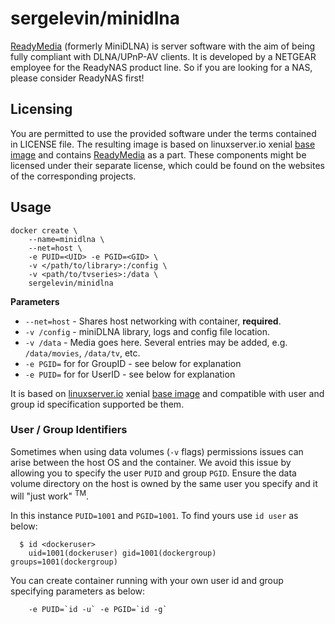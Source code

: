 # sergelevin/minidlna

[ReadyMedia](http://minidlna.sourceforge.net/) (formerly MiniDLNA) is server software with the aim of being fully compliant with DLNA/UPnP-AV clients. It is developed by a NETGEAR employee for the ReadyNAS product line. So if you are looking for a NAS, please consider ReadyNAS first! 

## Licensing
You are permitted to use the provided software under the terms contained in LICENSE file.
The resulting image is based on linuxserver.io xenial [base image](https://hub.docker.com/r/lsiobase/xenial/) and contains [ReadyMedia](http://minidlna.sourceforge.net/) as a part. These components might be licensed under their separate license, which could be found on the websites of the corresponding projects.

## Usage

```
docker create \
	--name=minidlna \
	--net=host \
	-e PUID=<UID> -e PGID=<GID> \
	-v </path/to/library>:/config \
	-v <path/to/tvseries>:/data \
	sergelevin/minidlna
```

**Parameters**

* `--net=host` - Shares host networking with container, **required**.
* `-v /config` - miniDLNA library, logs and config file location.
* `-v /data` - Media goes here. Several entries may be added, e.g. `/data/movies`, `/data/tv`, etc.
* `-e PGID=` for for GroupID - see below for explanation
* `-e PUID=` for for UserID - see below for explanation

It is based on [linuxserver.io](https://linuxserver.io) xenial [base image](https://hub.docker.com/r/lsiobase/xenial/) and compatible with user and group id specification supported be them.

### User / Group Identifiers

Sometimes when using data volumes (`-v` flags) permissions issues can arise between the host OS and the container. We avoid this issue by allowing you to specify the user `PUID` and group `PGID`. Ensure the data volume directory on the host is owned by the same user you specify and it will "just work" <sup>TM</sup>.

In this instance `PUID=1001` and `PGID=1001`. To find yours use `id user` as below:

```
  $ id <dockeruser>
    uid=1001(dockeruser) gid=1001(dockergroup) groups=1001(dockergroup)
```

You can create container running with your own user id and group specifying parameters as below:
```
	-e PUID=`id -u` -e PGID=`id -g`
```
